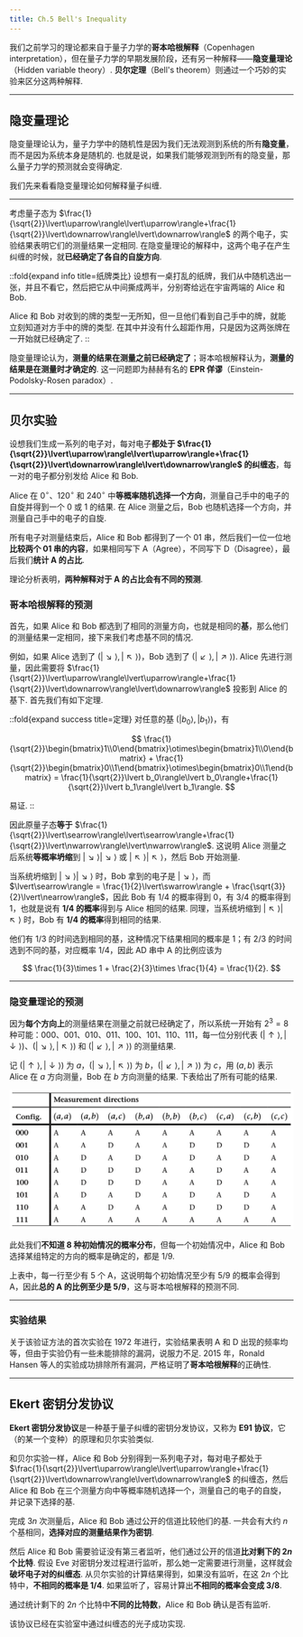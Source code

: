 ```yaml
---
title: Ch.5 Bell's Inequality
---
```


我们之前学习的理论都来自于量子力学的**哥本哈根解释**（Copenhagen interpretation），但在量子力学的早期发展阶段，还有另一种解释——**隐变量理论**（Hidden variable theory）. **贝尔定理**（Bell's theorem）则通过一个巧妙的实验来区分这两种解释.

---

## 隐变量理论

隐变量理论认为，量子力学中的随机性是因为我们无法观测到系统的所有**隐变量**，而不是因为系统本身是随机的. 也就是说，如果我们能够观测到所有的隐变量，那么量子力学的预测就会变得确定.

我们先来看看隐变量理论如何解释量子纠缠.

---

考虑量子态为 $\frac{1}{\sqrt{2}}\lvert\uparrow\rangle\lvert\uparrow\rangle+\frac{1}{\sqrt{2}}\lvert\downarrow\rangle\lvert\downarrow\rangle$ 的两个电子，实验结果表明它们的测量结果一定相同. 在隐变量理论的解释中，这两个电子在产生纠缠的时候，就**已经确定了各自的自旋方向**.

::fold{expand info title=纸牌类比}
设想有一桌打乱的纸牌，我们从中随机选出一张，并且不看它，然后把它从中间撕成两半，分别寄给远在宇宙两端的 Alice 和 Bob.

Alice 和 Bob 对收到的牌的类型一无所知，但一旦他们看到自己手中的牌，就能立刻知道对方手中的牌的类型. 在其中并没有什么超距作用，只是因为这两张牌在一开始就已经确定了.
::

隐变量理论认为，**测量的结果在测量之前已经确定了**；哥本哈根解释认为，**测量的结果是在测量时才确定的**. 这一问题即为赫赫有名的 **EPR 佯谬**（Einstein-Podolsky-Rosen paradox）.

---

## 贝尔实验

设想我们生成一系列的电子对，每对电子**都处于 $\frac{1}{\sqrt{2}}\lvert\uparrow\rangle\lvert\uparrow\rangle+\frac{1}{\sqrt{2}}\lvert\downarrow\rangle\lvert\downarrow\rangle$ 的纠缠态**，每一对的电子都分别发给 Alice 和 Bob.

Alice 在 $0^\circ$、$120^\circ$ 和 $240^\circ$ 中**等概率随机选择一个方向**，测量自己手中的电子的自旋并得到一个 0 或 1 的结果. 在 Alice 测量之后，Bob 也随机选择一个方向，并测量自己手中的电子的自旋.

所有电子对测量结束后，Alice 和 Bob 都得到了一个 01 串，然后我们一位一位地**比较两个 01 串的内容**，如果相同写下 A（Agree），不同写下 D（Disagree），最后我们**统计 A 的占比**.

理论分析表明，**两种解释对于 A 的占比会有不同的预测**.

### 哥本哈根解释的预测

首先，如果 Alice 和 Bob 都选到了相同的测量方向，也就是相同的**基**，那么他们的测量结果一定相同，接下来我们考虑基不同的情况.

例如，如果 Alice 选到了 $(\lvert\searrow\rangle, \lvert\nwarrow\rangle)$，Bob 选到了 $(\lvert\swarrow\rangle, \lvert\nearrow\rangle)$. Alice 先进行测量，因此需要将 $\frac{1}{\sqrt{2}}\lvert\uparrow\rangle\lvert\uparrow\rangle+\frac{1}{\sqrt{2}}\lvert\downarrow\rangle\lvert\downarrow\rangle$ 投影到 Alice 的基下. 首先我们有如下定理.

::fold{expand success title=定理}
对任意的基 $(\lvert b_0\rangle, \lvert b_1\rangle)$，有

$$
\frac{1}{\sqrt{2}}\begin{bmatrix}1\\0\end{bmatrix}\otimes\begin{bmatrix}1\\0\end{bmatrix} + \frac{1}{\sqrt{2}}\begin{bmatrix}0\\1\end{bmatrix}\otimes\begin{bmatrix}0\\1\end{bmatrix} = \frac{1}{\sqrt{2}}\lvert b_0\rangle\lvert b_0\rangle+\frac{1}{\sqrt{2}}\lvert b_1\rangle\lvert b_1\rangle.
$$

易证.
::

因此原量子态**等于** $\frac{1}{\sqrt{2}}\lvert\searrow\rangle\lvert\searrow\rangle+\frac{1}{\sqrt{2}}\lvert\nwarrow\rangle\lvert\nwarrow\rangle$. 这说明 Alice 测量之后系统**等概率坍缩**到 $\lvert\searrow\rangle\lvert\searrow\rangle$ 或 $\lvert\nwarrow\rangle\lvert\nwarrow\rangle$，然后 Bob 开始测量.

当系统坍缩到 $\lvert\searrow\rangle\lvert\searrow\rangle$ 时，Bob 拿到的电子是 $\lvert\searrow\rangle$，而 $\lvert\searrow\rangle = \frac{1}{2}\lvert\swarrow\rangle + \frac{\sqrt{3}}{2}\lvert\nearrow\rangle$，因此 Bob 有 $1/4$ 的概率得到 0，有 $3/4$ 的概率得到 1，也就是说有 **$1/4$ 的概率**得到与 Alice 相同的结果. 同理，当系统坍缩到 $\lvert\nwarrow\rangle\lvert\nwarrow\rangle$ 时，Bob 有 **$1/4$ 的概率**得到相同的结果.

他们有 $1/3$ 的时间选到相同的基，这种情况下结果相同的概率是 $1$；有 $2/3$ 的时间选到不同的基，对应概率 $1/4$，因此 AD 串中 A 的比例应该为

$$
\frac{1}{3}\times 1 + \frac{2}{3}\times \frac{1}{4} = \frac{1}{2}.
$$

---

### 隐变量理论的预测

因为**每个方向上**的测量结果在测量之前就已经确定了，所以系统一开始有 $2^3=8$ 种可能：000、001、010、011、100、101、110、111，每一位分别代表 $(\lvert\uparrow\rangle, \lvert\downarrow\rangle)$、$(\lvert\searrow\rangle, \lvert\nwarrow\rangle)$ 和 $(\lvert\swarrow\rangle, \lvert\nearrow\rangle)$ 的测量结果.

记 $(\lvert\uparrow\rangle, \lvert\downarrow\rangle)$ 为 $a$，$(\lvert\searrow\rangle, \lvert\nwarrow\rangle)$ 为 $b$，$(\lvert\swarrow\rangle, \lvert\nearrow\rangle)$ 为 $c$，用 $(a, b)$ 表示 Alice 在 $a$ 方向测量，Bob 在 $b$ 方向测量的结果. 下表给出了所有可能的结果.

![每种初始情况下可能的测量结果](./assets/bells-inequality.possibilities.png)

此处我们**不知道 $8$ 种初始情况的概率分布**，但每一个初始情况中，Alice 和 Bob 选择某组特定的方向的概率是确定的，都是 $1/9$.

上表中，每一行至少有 $5$ 个 A，这说明每个初始情况至少有 $5/9$ 的概率会得到 A，因此**总的 A 的比例至少是 $5/9$**，这与哥本哈根解释的预测不同.

---

### 实验结果

关于该验证方法的首次实验在 1972 年进行，实验结果表明 A 和 D 出现的频率均等，但由于实验仍有一些未能排除的漏洞，说服力不足. 2015 年，Ronald Hansen 等人的实验成功排除所有漏洞，严格证明了**哥本哈根解释**的正确性.

---

## Ekert 密钥分发协议

**Ekert 密钥分发协议**是一种基于量子纠缠的密钥分发协议，又称为 **E91 协议**，它（的某一个变种）的原理和贝尔实验类似.

和贝尔实验一样，Alice 和 Bob 分别得到一系列电子对，每对电子都处于 $\frac{1}{\sqrt{2}}\lvert\uparrow\rangle\lvert\uparrow\rangle+\frac{1}{\sqrt{2}}\lvert\downarrow\rangle\lvert\downarrow\rangle$ 的纠缠态，然后 Alice 和 Bob 在三个测量方向中等概率随机选择一个，测量自己的电子的自旋，并记录下选择的基.

完成 $3n$ 次测量后，Alice 和 Bob 通过公开的信道比较他们的基. 一共会有大约 $n$ 个基相同，**选择对应的测量结果作为密钥**.

然后 Alice 和 Bob 需要验证没有第三者监听，他们通过公开的信道**比对剩下的 $2n$ 个比特**. 假设 Eve 对密钥分发过程进行监听，那么她一定需要进行测量，这样就会**破坏电子对的纠缠态**. 从贝尔实验的计算结果得到，如果没有监听，在这 $2n$ 个比特中，**不相同的概率是 $1/4$**. 如果监听了，容易计算出**不相同的概率会变成 $3/8$**.

通过统计剩下的 $2n$ 个比特中**不同的比特数**，Alice 和 Bob 确认是否有监听.

该协议已经在实验室中通过纠缠态的光子成功实现.
